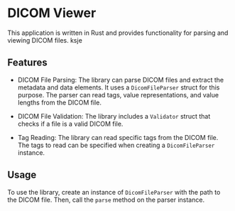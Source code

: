 # DICOM Viewer

This application is written in Rust and provides functionality for parsing and viewing DICOM files.
ksje
## Features

- DICOM File Parsing: The library can parse DICOM files and extract the metadata and data elements. It uses a `DicomFileParser` struct for this purpose. The parser can read tags, value representations, and value lengths from the DICOM file.

- DICOM File Validation: The library includes a `Validator` struct that checks if a file is a valid DICOM file.

- Tag Reading: The library can read specific tags from the DICOM file. The tags to read can be specified when creating a `DicomFileParser` instance.

## Usage

To use the library, create an instance of `DicomFileParser` with the path to the DICOM file. Then, call the `parse` method on the parser instance.

